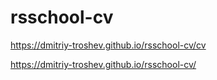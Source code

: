 # rsschool-cv
https://dmitriy-troshev.github.io/rsschool-cv/cv


https://dmitriy-troshev.github.io/rsschool-cv/